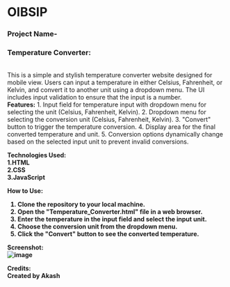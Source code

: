 # OIBSIP
<h3>Project Name-</h3><h3>Temperature Converter:</h3><br>
This is a simple and stylish temperature converter website designed for mobile view. Users can input a temperature in either Celsius, Fahrenheit, or Kelvin, and convert it to another unit using a dropdown menu. The UI includes input validation to ensure that the input is a number.
<br>
<b>Features:</b>
1. Input field for temperature input with dropdown menu for selecting the unit (Celsius, Fahrenheit, Kelvin).
2. Dropdown menu for selecting the conversion unit (Celsius, Fahrenheit, Kelvin).
3. "Convert" button to trigger the temperature conversion.
4. Display area for the final converted temperature and unit.
5. Conversion options dynamically change based on the selected input unit to prevent invalid conversions.
   
<b>Technologies Used:<b><br>
1.HTML<br>
2.CSS<br>
3.JavaScript<br>

<b>How to Use:</b><br>
1. Clone the repository to your local machine.
2. Open the "Temperature_Converter.html" file in a web browser.
3. Enter the temperature in the input field and select the input unit.
4. Choose the conversion unit from the dropdown menu.
5. Click the "Convert" button to see the converted temperature.

<b>Screenshot:</b><br>
![image](https://github.com/akashkumar8917/OIBSIP/assets/125463337/867aa008-c345-4eac-a39a-57db5be634b9)

<b>Credits:</b><br>
Created by <b>Akash</b>
